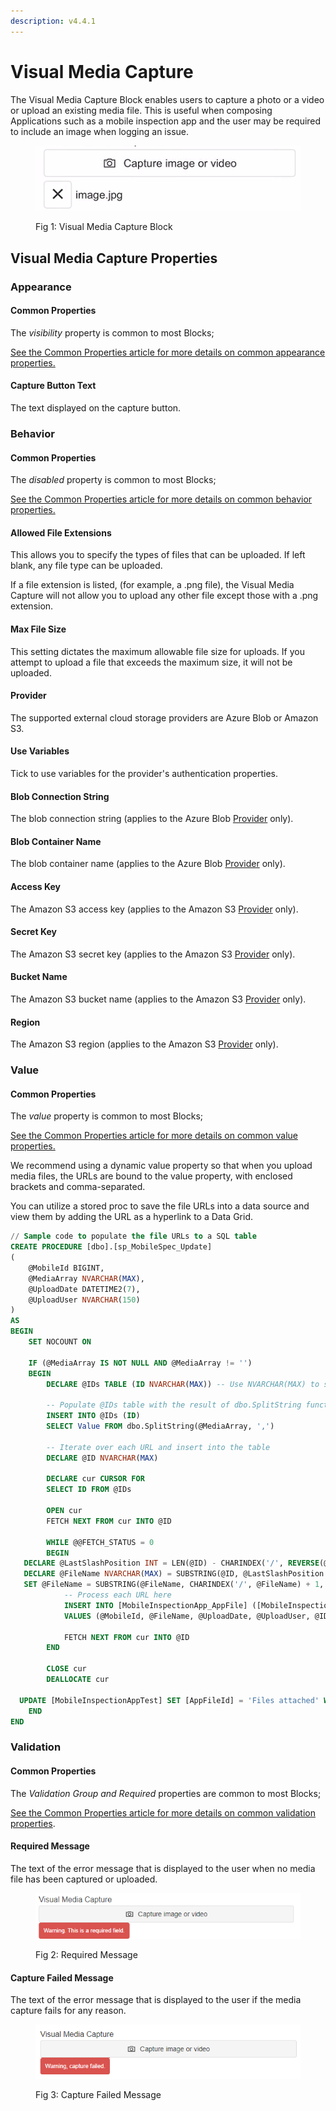 ```yaml
---
description: v4.4.1
---
```


# Visual Media Capture

The Visual Media Capture Block enables users to capture a photo or a video or upload an existing media file. This is useful when composing Applications such as a mobile inspection app and the user may be required to include an image when logging an issue. &#x20;

<figure><img src="../../.gitbook/assets/visual-media-main (1).png" alt=""><figcaption><p>Fig 1: Visual Media Capture Block</p></figcaption></figure>

## Visual Media Capture Properties

### Appearance

#### Common Properties

The _visibility_ property is common to most Blocks;

[See the Common Properties article for more details on common appearance properties.](../common-properties.md#appearance)

#### Capture Button Text

The text displayed on the capture button.

### Behavior

#### Common Properties

The _disabled_ property is common to most Blocks;

[See the Common Properties article for more details on common behavior properties.](../common-properties.md#behavior)

#### Allowed File Extensions

This allows you to specify the types of files that can be uploaded. If left blank, any file type can be uploaded.&#x20;

If a file extension is listed, (for example, a .png file), the Visual Media Capture will not allow you to upload any other file except those with a .png extension.

#### Max File Size

This setting dictates the maximum allowable file size for uploads. If you attempt to upload a file that exceeds the maximum size, it will not be uploaded.

#### Provider

The supported external cloud storage providers are Azure Blob or Amazon S3.

#### Use Variables

Tick to use variables for the provider's authentication properties.

#### Blob Connection String

The blob connection string (applies to the Azure Blob [Provider](visual-media-capture.md#provider) only).

#### Blob Container Name

The blob container name (applies to the Azure Blob [Provider](visual-media-capture.md#provider) only).

#### Access Key

The Amazon S3 access key (applies to the Amazon S3 [Provider](visual-media-capture.md#provider) only).

#### Secret Key

The Amazon S3 secret key (applies to the Amazon S3 [Provider](visual-media-capture.md#provider) only).

#### Bucket Name

The Amazon S3 bucket name (applies to the Amazon S3 [Provider](visual-media-capture.md#provider) only).

#### Region

The Amazon S3 region (applies to the Amazon S3 [Provider](visual-media-capture.md#provider) only).

### Value

#### Common Properties

The _value_ property is common to most Blocks;

[See the Common Properties article for more details on common value properties.](../common-properties.md#behavior-1)

We recommend using a dynamic value property so that when you upload media files, the URLs are bound to the value property, with enclosed brackets and comma-separated.

You can utilize a stored proc to save the file URLs into a data source and view them by adding the URL as a hyperlink to a Data Grid.&#x20;

```sql
// Sample code to populate the file URLs to a SQL table
CREATE PROCEDURE [dbo].[sp_MobileSpec_Update]  
(  
    @MobileId BIGINT,  
    @MediaArray NVARCHAR(MAX),  
    @UploadDate DATETIME2(7),  
    @UploadUser NVARCHAR(150)  
)  
AS  
BEGIN  
    SET NOCOUNT ON  
  
    IF (@MediaArray IS NOT NULL AND @MediaArray != '')  
    BEGIN  
        DECLARE @IDs TABLE (ID NVARCHAR(MAX)) -- Use NVARCHAR(MAX) to store URLs  
  
        -- Populate @IDs table with the result of dbo.SplitString function  
        INSERT INTO @IDs (ID)  
        SELECT Value FROM dbo.SplitString(@MediaArray, ',')  
  
        -- Iterate over each URL and insert into the table  
        DECLARE @ID NVARCHAR(MAX)  
  
        DECLARE cur CURSOR FOR  
        SELECT ID FROM @IDs  
  
        OPEN cur  
        FETCH NEXT FROM cur INTO @ID  
  
        WHILE @@FETCH_STATUS = 0  
        BEGIN  
   DECLARE @LastSlashPosition INT = LEN(@ID) - CHARINDEX('/', REVERSE(@ID)) + 1  
   DECLARE @FileName NVARCHAR(MAX) = SUBSTRING(@ID, @LastSlashPosition + 1, LEN(@ID) - @LastSlashPosition)  
   SET @FileName = SUBSTRING(@FileName, CHARINDEX('/', @FileName) + 1, LEN(@FileName))  
            -- Process each URL here  
            INSERT INTO [MobileInspectionApp_AppFile] ([MobileInspectionAppId], [AppFileId], [UploadDate], [UploadUser], [URL])  
            VALUES (@MobileId, @FileName, @UploadDate, @UploadUser, @ID)  
  
            FETCH NEXT FROM cur INTO @ID  
        END  
  
        CLOSE cur  
        DEALLOCATE cur  
  
  UPDATE [MobileInspectionAppTest] SET [AppFileId] = 'Files attached' WHERE [Id] = @MobileId  
    END  
END
```

### Validation

#### Common Properties

The _Validation Group and Required_ properties are common to most Blocks;

[See the Common Properties article for more details on common validation properties](../common-properties.md#validation).

#### Required Message

The text of the error message that is displayed to the user when no media file has been captured or uploaded.

<figure><img src="../../.gitbook/assets/Visual media capture required.png" alt=""><figcaption><p>Fig 2: Required Message</p></figcaption></figure>

#### Capture Failed Message

The text of the error message that is displayed to the user if the media capture fails for any reason.

<figure><img src="../../.gitbook/assets/Visual media capture failed.png" alt=""><figcaption><p>Fig 3: Capture Failed Message</p></figcaption></figure>
